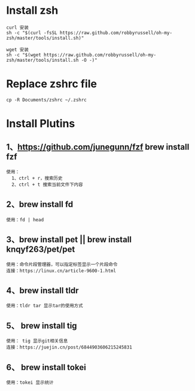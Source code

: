 # Install zsh
```
curl 安装
sh -c "$(curl -fsSL https://raw.github.com/robbyrussell/oh-my-zsh/master/tools/install.sh)"

wget 安装
sh -c "$(wget https://raw.github.com/robbyrussell/oh-my-zsh/master/tools/install.sh -O -)"
```
# Replace zshrc file
```
cp -R Documents/zshrc ~/.zshrc
```
# Install Plutins
## 1、https://github.com/junegunn/fzf   brew install fzf  
```
使用：
  1、ctrl + r，搜索历史
  2、ctrl + t 搜索当前文件下内容
```
## 2、brew install fd
```
使用：fd | head
```
## 3、brew install pet  || brew install knqyf263/pet/pet
```
使用：命令片段管理器，可以指定标签显示一个片段命令
连接：https://linux.cn/article-9600-1.html
```
## 4、brew install tldr
```
使用：tldr tar 显示tar的使用方式
```
## 5、 brew install tig
```
使用： tig 显示git相关信息
连接：https://juejin.cn/post/6844903606215245831
```
## 6、 brew install tokei
```
使用：tokei 显示统计
```
